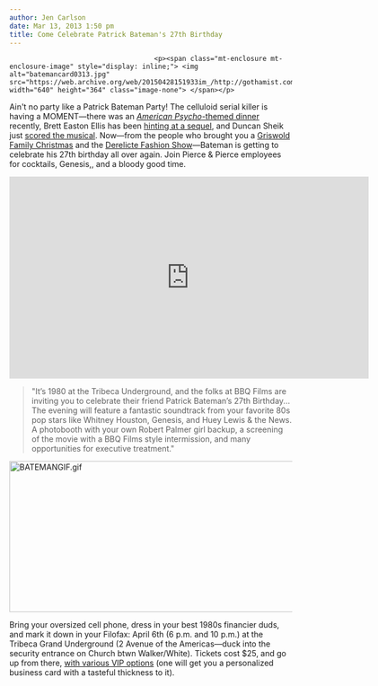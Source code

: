 ```yaml
---
author: Jen Carlson
date: Mar 13, 2013 1:50 pm
title: Come Celebrate Patrick Bateman's 27th Birthday
---
```


	
										<p><span class="mt-enclosure mt-enclosure-image" style="display: inline;"> <img alt="batemancard0313.jpg" src="https://web.archive.org/web/20150428151933im_/http://gothamist.com/attachments/arts_jen/batemancard0313.jpg" width="640" height="364" class="image-none"> </span></p>

<p>Ain&apos;t no party like a Patrick Bateman Party! The celluloid serial killer is having a MOMENT&#x2014;there was an <a href="https://web.archive.org/web/20150428151933/http://gothamist.com/2013/01/15/dine_like_patrick_bateman_at_this_a.php"><em>American Psycho</em>-themed dinner</a> recently, Brett Easton Ellis has been <a href="https://web.archive.org/web/20150428151933/http://gothamist.com/2012/03/10/bret_easton_ellis_mulls_american_ps.php">hinting at a sequel</a>, and Duncan Sheik just <a href="https://web.archive.org/web/20150428151933/http://gothamist.com/2013/01/23/duncan_sheik_american_psycho_musical.php">scored the musical</a>. Now&#x2014;from the people who brought you a <a href="https://web.archive.org/web/20150428151933/http://gothamist.com/2012/11/26/griswold_family_christmas.php">Griswold Family Christmas</a> and the <a href="https://web.archive.org/web/20150428151933/http://gothamist.com/2012/09/05/derelicte_fashion_show.php">Derelicte Fashion Show</a>&#x2014;Bateman is getting to celebrate his 27th birthday all over again. Join Pierce &amp; Pierce employees for cocktails, Genesis,, and a bloody good time. </p>

<p><iframe width="640" height="360" src="https://web.archive.org/web/20150428151933if_/http://www.youtube-nocookie.com/embed/g1mSJpOBXFU" frameborder="0" allowfullscreen></iframe></p>

<blockquote>&quot;It&#x2019;s 1980 at the Tribeca Underground, and the folks at BBQ Films are inviting you to celebrate their friend Patrick Bateman&#x2019;s 27th Birthday... The evening will feature a fantastic soundtrack from your favorite 80s pop stars like Whitney Houston, Genesis, and Huey Lewis &amp; the News. A photobooth with your own Robert Palmer girl backup, a screening of the movie with a BBQ Films style intermission, and many opportunities for executive treatment.&quot;</blockquote>

<p><span class="mt-enclosure mt-enclosure-image" style="display: inline;"> <img alt="BATEMANGIF.gif" src="https://web.archive.org/web/20150428151933im_/http://gothamist.com/attachments/arts_jen/BATEMANGIF.gif" width="640" height="269" class="image-none"> </span></p>

<p>Bring your oversized cell phone, dress in your best 1980s financier duds, and mark it down in your Filofax: April 6th (6 p.m. and 10 p.m.) at the Tribeca Grand Underground (2 Avenue of the Americas&#x2014;duck into the security entrance on Church btwn Walker/White). Tickets cost $25, and go up from there, <a href="https://web.archive.org/web/20150428151933/http://bbqfilms.com/2013/make-an-appointment/">with various VIP options</a> (one will get you a personalized business card with a tasteful thickness to it).</p>					
										
									
				